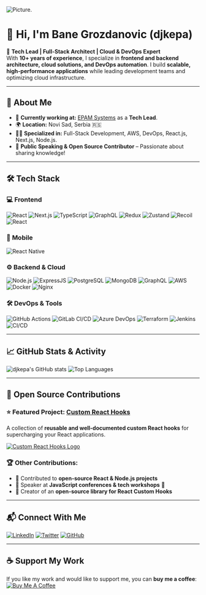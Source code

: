 <img alt="Picture." src="https://media.licdn.com/dms/image/v2/D4E16AQEjMYqkN4mG0g/profile-displaybackgroundimage-shrink_350_1400/B4EZUdXCeXGwAY-/0/1739954334059?e=1762387200&v=beta&t=_k7wkXzDT-xPbAzxw1dCAmD3UpdHItPvARVQnU7pSVc" />

# 👋 Hi, I'm Bane Grozdanovic (djkepa)  

🚀 **Tech Lead | Full-Stack Architect | Cloud & DevOps Expert**  
With **10+ years of experience**, I specialize in **frontend and backend architecture, cloud solutions, and DevOps automation**. I build **scalable, high-performance applications** while leading development teams and optimizing cloud infrastructure.  

---

## 📌 About Me  
- 🔭 **Currently working at:** [EPAM Systems](https://epam.com/) as a **Tech Lead**.  
- 🌍 **Location:** Novi Sad, Serbia 🇷🇸  
- 👨‍💻 **Specialized in:** Full-Stack Development, AWS, DevOps, React.js, Next.js, Node.js.  
- 🎤 **Public Speaking & Open Source Contributor** – Passionate about sharing knowledge!  

---

## 🛠️ Tech Stack  

### 💻 **Frontend**
![React](https://img.shields.io/badge/React-%2361DAFB.svg?style=for-the-badge&logo=react&logoColor=black)
![Next.js](https://img.shields.io/badge/Next.js-%23000000.svg?style=for-the-badge&logo=nextdotjs&logoColor=white)
![TypeScript](https://img.shields.io/badge/TypeScript-%233178C6.svg?style=for-the-badge&logo=typescript&logoColor=white)
![GraphQL](https://img.shields.io/badge/GraphQL-E10098?style=for-the-badge&logo=graphql&logoColor=white)
![Redux](https://img.shields.io/badge/Redux-764ABC?style=for-the-badge&logo=redux&logoColor=white)
![Zustand](https://img.shields.io/badge/Zustand-FF9900?style=for-the-badge)
![Recoil](https://img.shields.io/badge/Recoil-3578E5?style=for-the-badge)
![React](https://img.shields.io/badge/React-%2361DAFB.svg?style=for-the-badge&logo=react&logoColor=black)

### 📱 **Mobile**
![React Native](https://img.shields.io/badge/React_Native-61DAFB?style=for-the-badge&logo=react&logoColor=black)

### ⚙️ **Backend & Cloud**
![Node.js](https://img.shields.io/badge/Node.js-%23339933.svg?style=for-the-badge&logo=node.js&logoColor=white)
![ExpressJS](https://img.shields.io/badge/ExpressJS-E0234E?style=for-the-badge&logo=nestjs&logoColor=white)
![PostgreSQL](https://img.shields.io/badge/PostgreSQL-316192?style=for-the-badge&logo=postgresql&logoColor=white)
![MongoDB](https://img.shields.io/badge/MongoDB-47A248?style=for-the-badge&logo=mongodb&logoColor=white)
![GraphQL](https://img.shields.io/badge/GraphQL-E10098?style=for-the-badge&logo=graphql&logoColor=white)
![AWS](https://img.shields.io/badge/AWS-%23FF9900.svg?style=for-the-badge&logo=amazonaws&logoColor=white)
![Docker](https://img.shields.io/badge/Docker-%232496ED.svg?style=for-the-badge&logo=docker&logoColor=white)
![Nginx](https://img.shields.io/badge/Nginx-009639?style=for-the-badge&logo=nginx&logoColor=white)

### 🛠️ **DevOps & Tools**
![GitHub Actions](https://img.shields.io/badge/GitHub_Actions-%232088FF.svg?style=for-the-badge&logo=github-actions&logoColor=white)
![GitLab CI/CD](https://img.shields.io/badge/GitLab_CI%2FCD-FC6D26?style=for-the-badge&logo=gitlab&logoColor=white)
![Azure DevOps](https://img.shields.io/badge/Azure_DevOps-0078D7?style=for-the-badge&logo=azuredevops&logoColor=white)
![Terraform](https://img.shields.io/badge/Terraform-%235835CC.svg?style=for-the-badge&logo=terraform&logoColor=white)
![Jenkins](https://img.shields.io/badge/Jenkins-%23D24939.svg?style=for-the-badge&logo=jenkins&logoColor=white)
![CI/CD](https://img.shields.io/badge/CI%2FCD-A31F34?style=for-the-badge)

---

## 📈 GitHub Stats & Activity

![djkepa's GitHub stats](https://github-readme-stats.vercel.app/api?username=djkepa&show_icons=true&theme=tokyonight)
![Top Languages](https://github-readme-stats.vercel.app/api/top-langs/?username=djkepa&layout=compact&theme=tokyonight)

---

## 🚀 Open Source Contributions  
### ⭐ Featured Project: **[Custom React Hooks](https://github.com/djkepa/custom-react-hooks)**  
A collection of **reusable and well-documented custom React hooks** for supercharging your React applications.

<a href="https://github.com/djkepa/custom-react-hooks">
  <img src="https://i.ibb.co/ykSxVSX/custom-react-hooks-logo.png" alt="Custom React Hooks Logo"/>
</a>

### 🏆 Other Contributions:
- 🔹 Contributed to **open-source React & Node.js projects**
- 🔹 Speaker at **JavaScript conferences & tech workshops** 🎤
- 🔹 Creator of an **open-source library for React Custom Hooks**

---

## 📬 Connect With Me  
[![LinkedIn](https://img.shields.io/badge/LinkedIn-%230077B5.svg?style=for-the-badge&logo=linkedin&logoColor=white)](https://www.linkedin.com/in/branislav-grozdanović)
[![Twitter](https://img.shields.io/badge/Twitter-%231DA1F2.svg?style=for-the-badge&logo=twitter&logoColor=white)](https://twitter.com/djkepa)
[![GitHub](https://img.shields.io/badge/GitHub-%23181717.svg?style=for-the-badge&logo=github&logoColor=white)](https://github.com/djkepa)

---

## ☕ Support My Work  
If you like my work and would like to support me, you can **buy me a coffee**:
[![Buy Me A Coffee](https://img.shields.io/badge/Buy_Me_A_Coffee-F5D04E?style=for-the-badge&logo=buy-me-a-coffee&logoColor=black)](https://www.buymeacoffee.com/kepa)

